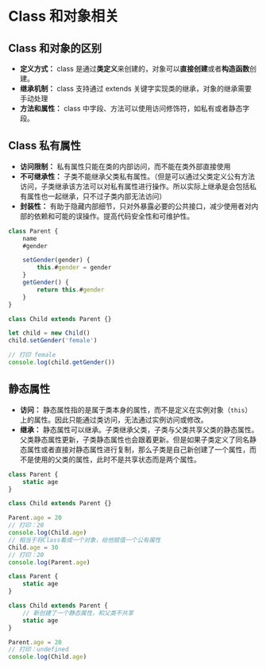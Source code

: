 # Class 和对象相关

## Class 和对象的区别

-   **定义方式：** class 是通过**类定义**来创建的，对象可以**直接创建**或者**构造函数**创建。
-   **继承机制：** class 支持通过 extends 关键字实现类的继承，对象的继承需要手动处理
-   **方法和属性：** class 中字段、方法可以使用访问修饰符，如私有或者静态字段。

## Class 私有属性

-   **访问限制：** 私有属性只能在类的内部访问，而不能在类外部直接使用
-   **不可继承性：** 子类不能继承父类私有属性。（但是可以通过父类定义公有方法访问，子类继承该方法可以对私有属性进行操作。所以实际上继承是会包括私有属性也一起继承，只不过子类内部无法访问）
-   **封装性：** 有助于隐藏内部细节，只对外暴露必要的公共接口，减少使用者对内部的依赖和可能的误操作。提高代码安全性和可维护性。

```js
class Parent {
    name
    #gender

    setGender(gender) {
        this.#gender = gender
    }
    getGender() {
        return this.#gender
    }
}

class Child extends Parent {}

let child = new Child()
child.setGender('female')

// 打印 female
console.log(child.getGender())
```

## 静态属性

-   **访问：** 静态属性指的是属于类本身的属性，而不是定义在实例对象（`this`）上的属性。因此只能通过类访问，无法通过实例访问或修改。
-   **继承：** 静态属性可以继承。子类继承父类，子类与父类共享父类的静态属性。父类静态属性更新，子类静态属性也会跟着更新。但是如果子类定义了同名静态属性或者直接对静态属性进行复制，那么子类是自己新创建了一个属性，而不是使用的父类的属性，此时不是共享状态而是两个属性。

```js
class Parent {
    static age
}

class Child extends Parent {}

Parent.age = 20
// 打印：20
console.log(Child.age)
// 相当于将Class看成一个对象，给他赋值一个公有属性
Child.age = 30
// 打印：20
console.log(Parent.age)
```

```js
class Parent {
    static age
}

class Child extends Parent {
    // 新创建了一个静态属性，和父类不共享
    static age
}

Parent.age = 20
// 打印：undefined
console.log(Child.age)
```
